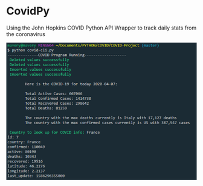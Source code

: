 # CovidPy

Using the John Hopkins COVID Python API Wrapper to track daily stats from the coronavirus

![alt text](./Images/Screenshot.png)